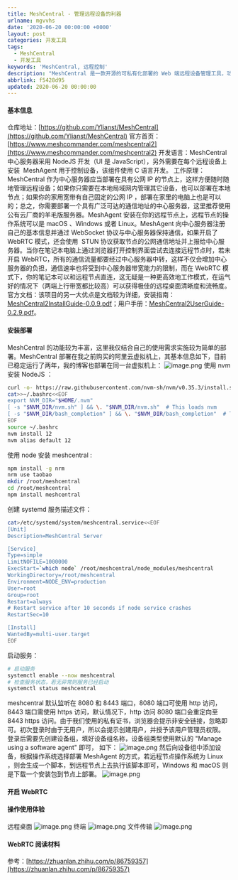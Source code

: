 ```yaml
---
title: MeshCentral - 管理远程设备的利器
urlname: mgvvhs
date: '2020-06-20 00:00:00 +0000'
layout: post
categories: 开发工具
tags:
  - MeshCentral
  - 开发工具
keywords: 'MeshCentral, 远程控制'
description: "MeshCentral 是一款开源的可私有化部署的 Web 端远程设备管理工具，功能强大，可以登录远程桌面或者直接打开终端，也可以传输文件，既可以通过中心服务器连接远程设备，也支持\_WebRTC，通过 NAT 穿透实现 Peer To Peer 的连接，对于使用羊毛版公有云服务器的群体无疑是极其友好的，唯一不足的地方就是界面观感不佳，一眼看去让人百感交集。"
abbrlink: f5428d95
updated: 2020-06-20 00:00:00
---
```


#### 基本信息

仓库地址：[https://github.com/Ylianst/MeshCentral](https://github.com/Ylianst/MeshCentral)
官方首页：[https://www.meshcommander.com/meshcentral2](https://www.meshcommander.com/meshcentral2)
开发语言：MeshCentral 中心服务器采用 NodeJS 开发（UI 是 JavaScript），另外需要在每个远程设备上安装  MeshAgent 用于控制设备，该组件使用 C 语言开发。
工作原理：MeshCentral 作为中心服务器应当部署在具有公网 IP 的节点上，这样方便随时随地管理远程设备；如果你只需要在本地局域网内管理其它设备，也可以部署在本地节点；如果你的家用宽带有自己固定的公网 IP ，部署在家里的电脑上也是可以的；总之，你需要部署一个具有广泛可达的通信地址的中心服务器，这里推荐使用公有云厂商的羊毛版服务器。MeshAgent 安装在你的远程节点上，远程节点的操作系统可以是 macOS 、Windows 或者 Linux。MeshAgent 向中心服务器注册自己的基本信息并通过 WebSocket 协议与中心服务器保持通信，如果开启了 WebRTC 模式，还会使用  STUN 协议获取节点的公网通信地址并上报给中心服务器。当你在笔记本电脑上通过浏览器打开控制界面尝试去连接远程节点时，若未开启 WebRTC，所有的通信流量都要经过中心服务器中转，这样不仅会增加中心服务器的负担，通信速率也将受到中心服务器带宽能力的限制，而在 WebRTC 模式下，你的笔记本可以和远程节点直连，这无疑是一种更高效地工作模式，在运气好的情况下（两端上行带宽都比较高）可以获得极佳的远程桌面清晰度和流畅度。
官方文档：该项目的另一大优点是文档较为详细，安装指南：[MeshCentral2InstallGuide-0.0.9.pdf](http://info.meshcentral.com/downloads/MeshCentral2/MeshCentral2InstallGuide-0.0.9.pdf)；用户手册：[MeshCentral2UserGuide-0.2.9.pdf](http://info.meshcentral.com/downloads/MeshCentral2/MeshCentral2UserGuide-0.2.9.pdf)。

#### 安装部署

MeshCentral 的功能较为丰富，这里我仅结合自己的使用需求实施较为简单的部署。MeshCentral 部署在我之前购买的阿里云虚拟机上，其基本信息如下，目前已稳定运行了两年，我的博客也部署在同一台虚拟机上：
![image.png](https://cdn.nlark.com/yuque/0/2020/png/182657/1592718150625-fce9a72d-93b0-4421-a548-2bae46f3ccbc.png#align=left&display=inline&height=268&name=image.png&originHeight=536&originWidth=2676&size=133276&status=done&style=none&width=1338)
使用 nvm 安装 NodeJS ：

```bash
curl -o- https://raw.githubusercontent.com/nvm-sh/nvm/v0.35.3/install.sh | bash
cat>>~/.bashrc<<EOF
export NVM_DIR="$HOME/.nvm"
[ -s "$NVM_DIR/nvm.sh" ] && \. "$NVM_DIR/nvm.sh"  # This loads nvm
[ -s "$NVM_DIR/bash_completion" ] && \. "$NVM_DIR/bash_completion"  # This loads nvm bash_completion
EOF
source ~/.bashrc
nvm install 12
nvm alias default 12
```

使用 node 安装 meshcentral :

```bash
npm install -g nrm
nrm use taobao
mkdir /root/meshcentral
cd /root/meshcentral
npm install meshcentral
```

创建 systemd 服务描述文件：

```bash
cat>/etc/systemd/system/meshcentral.service<<EOF
[Unit]
Description=MeshCentral Server

[Service]
Type=simple
LimitNOFILE=1000000
ExecStart=`which node` /root/meshcentral/node_modules/meshcentral
WorkingDirectory=/root/meshcentral
Environment=NODE_ENV=production
User=root
Group=root
Restart=always
# Restart service after 10 seconds if node service crashes
RestartSec=10

[Install]
WantedBy=multi-user.target
EOF
```

启动服务：

```bash
# 启动服务
systemctl enable --now meshcentral
# 检查服务状态，若无异常则服务已经启动
systemctl status meshcentral
```

meshcentral 默认监听在 8080 和 8443 端口，8080 端口可使用 http 访问，8443 端口需使用 https 访问，默认情况下，http 访问 8080 端口会重定向至 8443 https 访问。由于我们使用的私有证书，浏览器会提示非安全链接，忽略即可。初次登录时由于无用户，所以会提示创建用户，并授予该用户管理员权限。
登录后需要先创建设备组，填好设备组名称，设备组类型使用默认的 "Manage using a software agent" 即可， 如下：
![image.png](https://cdn.nlark.com/yuque/0/2020/png/182657/1592724691670-56251d09-9d0d-4e45-841a-1d84cdbd5ddf.png#align=left&display=inline&height=413&name=image.png&originHeight=826&originWidth=2364&size=278961&status=done&style=none&width=1182)
然后向设备组中添加设备，根据操作系统选择部署 MeshAgent 的方式，若远程节点操作系统为 Linux ，则会生成一个脚本，到远程节点上去执行该脚本即可，Windows 和 macOS 则是下载一个安装包到节点上部署。
![image.png](https://cdn.nlark.com/yuque/0/2020/png/182657/1592725026046-9d018b1f-9b75-423f-8915-7421a188e5f9.png#align=left&display=inline&height=399&name=image.png&originHeight=798&originWidth=2270&size=190398&status=done&style=none&width=1135)

#### 开启 WebRTC

#### 操作使用体验

远程桌面
![image.png](https://cdn.nlark.com/yuque/0/2020/png/182657/1592725895076-877202e7-75d8-4421-9563-43a098870059.png#align=left&display=inline&height=796&name=image.png&originHeight=1592&originWidth=2612&size=3526151&status=done&style=none&width=1306)
终端
![image.png](https://cdn.nlark.com/yuque/0/2020/png/182657/1592725982695-c2d7c4e7-39b3-492a-b4cd-30609eecbbff.png#align=left&display=inline&height=409&name=image.png&originHeight=818&originWidth=1810&size=235964&status=done&style=none&width=905)
文件传输
![image.png](https://cdn.nlark.com/yuque/0/2020/png/182657/1592726016995-65c4a6eb-da88-4d68-be49-564918406ee1.png#align=left&display=inline&height=545&name=image.png&originHeight=1090&originWidth=1566&size=131995&status=done&style=none&width=783)

#### WebRTC 阅读材料

参考：[https://zhuanlan.zhihu.com/p/86759357](https://zhuanlan.zhihu.com/p/86759357)
